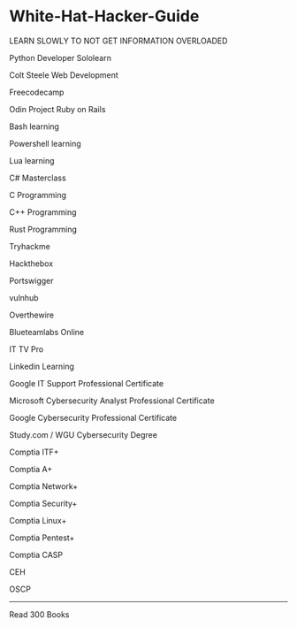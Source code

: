 # White-Hat-Hacker-Guide
LEARN SLOWLY TO NOT GET INFORMATION OVERLOADED 

Python Developer Sololearn 

Colt Steele Web Development 

Freecodecamp

Odin Project Ruby on Rails

Bash learning

Powershell learning

Lua learning

C# Masterclass

C Programming

C++ Programming

Rust Programming 




Tryhackme 

Hackthebox

Portswigger

vulnhub 

Overthewire 

Blueteamlabs Online 




IT TV Pro

Linkedin Learning 

Google IT Support Professional Certificate 

Microsoft Cybersecurity Analyst Professional Certificate 

Google Cybersecurity Professional Certificate 



Study.com / WGU Cybersecurity Degree 




Comptia ITF+

Comptia A+

Comptia Network+

Comptia Security+

Comptia Linux+

Comptia Pentest+

Comptia CASP

CEH

OSCP

--------------------------------------------------------------------------------
Read 300 Books
